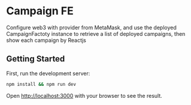 # Campaign FE
Configure web3 with provider from MetaMask, and use the deployed CampaignFactoty instance to retrieve a list of deployed campaigns, then show each campaign by Reactjs

## Getting Started

First, run the development server:

```bash
npm install && npm run dev
```

Open [http://localhost:3000](http://localhost:3000) with your browser to see the result.
